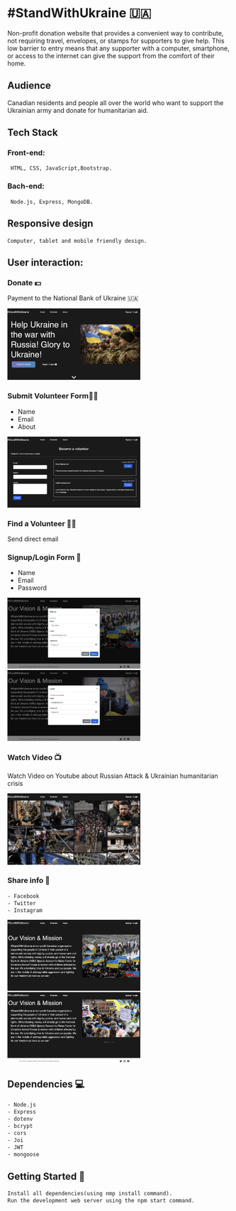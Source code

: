 # #StandWithUkraine 🇺🇦

Non-profit donation website that provides a convenient way to contribute, not requiring travel, envelopes, or stamps for supporters to give help. This low barrier to entry means that any supporter with a computer, smartphone, or access to the internet can give the support from the comfort of their home.

## Audience

Canadian residents and people all over the world who want to support the Ukrainian army and donate for humanitarian aid.

## Tech Stack

### Front-end:

```
 HTML, CSS, JavaScript,Bootstrap.
```

### Bach-end:

```
 Node.js, Express, MongoDB.
```

## Responsive design

```
Computer, tablet and mobile friendly design.
```

## User interaction:

### Donate 💵

Payment to the National Bank of Ukraine 🇺🇦

<img src="assets/screenshots/MainPage.png" width="300"/>

### Submit Volunteer Form👨‍💻

- Name
- Email
- About

<img src="assets/screenshots/BecomeVolunteer.png" width="300"/>

### Find a Volunteer 🕵️‍♂️

Send direct email

### Signup/Login Form 📑

- Name
- Email
- Password

<img src="assets/screenshots/SignUp.png" width="300"/>
<img src="assets/screenshots/LoginForm.png" width="300"/>

### Watch Video 📺

Watch Video on Youtube about Russian Attack & Ukrainian humanitarian crisis

<img src="assets/screenshots/MansoryGrid.png" width="300"/>

### Share info 🚀

```
- Facebook
- Twitter
- Instagram
```

<img src="assets/screenshots/Vision&Mission.png" width="300"/>
<img src="assets/screenshots/CarousellPictures.png" width="300"/>

## Dependencies 💻

```
- Node.js
- Express
- dotenv
- bcrypt
- cors
- Joi
- JWT
- mongoose
```

## Getting Started 🏁

```
Install all dependencies(using nmp install command).
Run the development web server using the npm start command.
```

